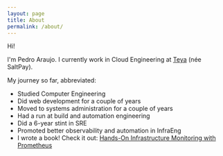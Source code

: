 ```yaml
---
layout: page
title: About
permalink: /about/
---
```


Hi!

I'm Pedro Araujo. I currently work in Cloud Engineering at [Teya](https://www.teya.com) (née SaltPay).

My journey so far, abbreviated:

  - Studied Computer Engineering
  - Did web development for a couple of years
  - Moved to systems administration for a couple of years
  - Had a run at build and automation engineering
  - Did a 6-year stint in SRE
  - Promoted better observability and automation in InfraEng
  - I wrote a book! Check it out: [Hands-On Infrastructure Monitoring with Prometheus](https://www.packtpub.com/eu/virtualization-and-cloud/hands-infrastructure-monitoring-prometheus)

